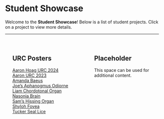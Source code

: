 # Student Showcase

Welcome to the **Student Showcase**! Below is a list of student projects. Click on a project to view more details.

---



<div style="display: flex; justify-content: center; gap: 2rem; max-width: 1200px; margin: auto;">
  
  <!-- Left Box (URC Posters) -->
  <div style="flex: 1; background-color: var(--color-base-background); padding: 1.5rem; border-radius: 8px; border: 1px solid var(--color-base-border); box-shadow: var(--shadow-md); max-width: 500px;">
    <h2>URC Posters</h2>
    <ul style="list-style: none; padding: 0;">
      <li><a href="/Studentprojects/project1">Aaron Hoag URC 2024</a></li>
      <li><a href="/Studentprojects/project2">Aaron URC 2023</a></li>
      <li><a href="/Studentprojects/project3">Amanda Baeus</a></li>
      <li><a href="/Studentprojects/project4">Joe’s Aphanogmus Odiorne</a></li>
      <li><a href="/Studentprojects/project5">Liam Chordotonal Organ</a></li>
      <li><a href="/Studentprojects/project6">Nasonia Brain</a></li>
      <li><a href="/Studentprojects/project7">Sam’s Hissing Organ</a></li>
      <li><a href="/Studentprojects/project8">Shyloh Fovea</a></li>
      <li><a href="/Studentprojects/project9">Tucker Seal Lice</a></li>
    </ul>
  </div>

  <!-- Right Box (Empty) -->
  <div style="flex: 1; background-color: var(--color-base-background); padding: 1.5rem; border-radius: 8px; border: 1px solid var(--color-base-border); box-shadow: var(--shadow-md); max-width: 500px;">
    <h2>Placeholder</h2>
    <p>This space can be used for additional content.</p>
  </div>

</div>
